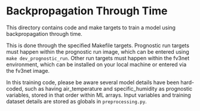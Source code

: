 Backpropagation Through Time
============================

This directory contains code and make targets to train a model using backpropagation through time.

This is done through the specified Makefile targets. Prognostic run targets must happen within the prognostic run image, which can be entered using `make dev_prognostic_run`. Other run targets must happen within the fv3net environment, which can be installed on your local machine or entered via the fv3net image.

In this training code, please be aware several model details have been hard-coded, such as having air_temperature and specific_humidity as prognostic variables, stored in that order within ML arrays. Input variables and training dataset details are stored as globals in `preprocessing.py`.
